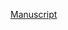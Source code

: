 [Manuscript](https://www.semanticscholar.org/paper/Analysis-of-Inlier-and-Outlier-Compounds-with-to-Kessler-SubLaban/3aaf54a0c3683d412bcd4b9a982ca35d39d88a56)